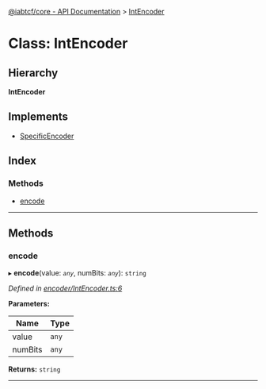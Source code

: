 [@iabtcf/core - API Documentation](../README.md) > [IntEncoder](../classes/intencoder.md)

# Class: IntEncoder

## Hierarchy

**IntEncoder**

## Implements

* [SpecificEncoder](../interfaces/specificencoder.md)

## Index

### Methods

* [encode](intencoder.md#encode)

---

## Methods

<a id="encode"></a>

###  encode

▸ **encode**(value: *`any`*, numBits: *`any`*): `string`

*Defined in [encoder/IntEncoder.ts:6](https://github.com/chrispaterson/iabtcf-es/blob/5f390d3/modules/core/src/encoder/IntEncoder.ts#L6)*

**Parameters:**

| Name | Type |
| ------ | ------ |
| value | `any` |
| numBits | `any` |

**Returns:** `string`

___

